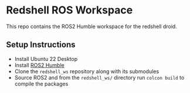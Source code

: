 # Redshell ROS Workspace
This repo contains the ROS2 Humble workspace for the redshell droid.

## Setup Instructions
- Install Ubuntu 22 Desktop
- Install [ROS2 Humble](https://docs.ros.org/en/humble/Installation/Ubuntu-Install-Debians.html)
- Clone the `redshell_ws` repository along with its submodules
- Source ROS2 and from the `redshell_ws/` directory run `colcon build` to compile the packages